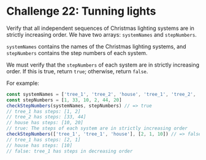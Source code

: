 # Challenge 22: Tunning lights

Verify that all independent sequences of Christmas lighting systems are in strictly increasing order. We have two arrays: `systemNames` and `stepNumbers`.

`systemNames` contains the names of the Christmas lighting systems, and `stepNumbers` contains the step numbers of each system.

We must verify that the `stepNumbers` of each system are in strictly increasing order. If this is true, return `true`; otherwise, return `false`.

For example:

```js
const systemNames = ['tree_1', 'tree_2', 'house', 'tree_1', 'tree_2', 'house']
const stepNumbers = [1, 33, 10, 2, 44, 20]
checkStepNumbers(systemNames, stepNumbers) // => true
// tree_1 has steps: [1, 2]
// tree_2 has steps: [33, 44]
// house has steps: [10, 20]
// true: The steps of each system are in strictly increasing order
checkStepNumbers(['tree_1', 'tree_1', 'house'], [2, 1, 10]) // => false
// tree_1 has steps: [2, 1]
// house has steps: [10]
// false: tree_1 has steps in decreasing order
```
